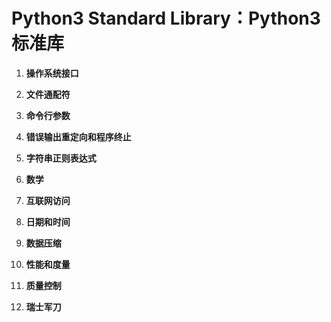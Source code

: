 # Python3 Standard Library：Python3 标准库

1. **操作系统接口**

2. **文件通配符**

3. **命令行参数**

4. **错误输出重定向和程序终止**

5. **字符串正则表达式**

6. **数学**

7. **互联网访问**

8. **日期和时间**

9. **数据压缩**

10. **性能和度量**

11. **质量控制**

12. **瑞士军刀**











